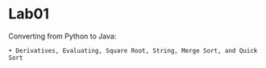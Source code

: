 # Lab01
Converting from Python to Java:
  
    • Derivatives, Evaluating, Square Root, String, Merge Sort, and Quick Sort
